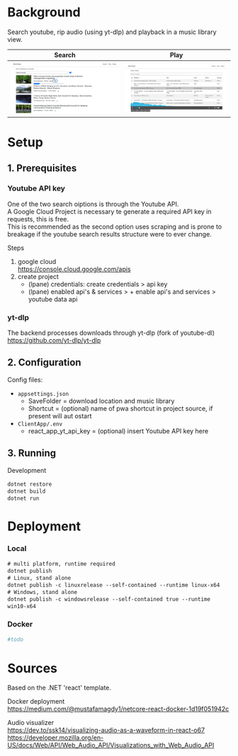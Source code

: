 # Background

Search youtube, rip audio (using yt-dlp) and playback in a music library view.

Search | Play
--- | ---
![Alt text](doc/Screenshot_20230620_201627.png) | ![Alt text](doc/Screenshot_20230620_201731.png)

# Setup
## 1. Prerequisites
### Youtube API key
One of the two search oiptions is through the Youtube API.  
A Google Cloud Project is necessary te generate a required API key in requests, this is free.  
This is recommended as the second option uses scraping and is prone to breakage if the youtube search results structure were to ever change.

Steps
1. google cloud  
https://console.cloud.google.com/apis  
2. create project
    * (lpane) credentials: create credentials > api key  
    * (lpane) enabled api's & services > + enable api's and services > youtube data api

### yt-dlp
The backend processes downloads through yt-dlp (fork of youtube-dl)  
https://github.com/yt-dlp/yt-dlp

## 2. Configuration
Config files:
* `appsettings.json`  
    * SaveFolder = download location and music library  
    * Shortcut = (optional) name of pwa shortcut in project source, if present will aut ostart  
* `ClientApp/.env`
    * react_app_yt_api_key = (optional) insert Youtube API key here

## 3. Running
Development
```shell
dotnet restore
dotnet build
dotnet run
```

# Deployment

### Local
```shell
# multi platform, runtime required
dotnet publish
# Linux, stand alone
dotnet publish -c linuxrelease --self-contained --runtime linux-x64
# Windows, stand alone
dotnet publish -c windowsrelease --self-contained true --runtime win10-x64
```

### Docker
```yml
#todo
```

# Sources

Based on the .NET 'react' template.

Docker deployment  
https://medium.com/@mustafamagdy1/netcore-react-docker-1d19f051942c  

Audio visualizer  
https://dev.to/ssk14/visualizing-audio-as-a-waveform-in-react-o67   
https://developer.mozilla.org/en-US/docs/Web/API/Web_Audio_API/Visualizations_with_Web_Audio_API